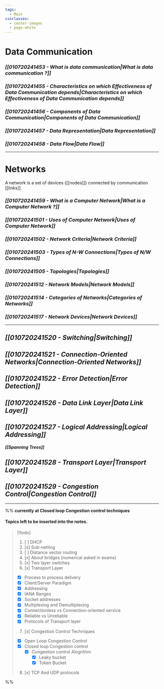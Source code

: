 ```yaml
---
tags:
  - Main
cssclasses:
  - center-images
  - page-white
---
```

# Data Communication

### *[[010720241453 - What is data communication|What is data communication ?]]*

### *[[010720241455 - Characteristics on which Effectiveness of Data Communication depends|Characteristics on which Effectiveness of Data Communication depends]]*

### *[[010720241456 - Components of Data Communication|Components of Data Communication]]*

### *[[010720241457 - Data Representation|Data Representation]]*

### *[[010720241458 - Data Flow|Data Flow]]*

---
# Networks

A network is a set of devices {[[nodes]]} connected by communication [[links]].
### *[[010720241459 - What is a Computer Network|What is a Computer Network ?]]*

### *[[010720241501 - Uses of Computer Network|Uses of Computer Network]]*

### *[[010720241502 - Network Criteria|Network Criteria]]*

### *[[010720241503 - Types of N-W Connections|Types of N/W Connections]]*

### *[[010720241505 - Topologies|Topologies]]*

### *[[010720241512 - Network Models|Network Models]]*

### *[[010720241514 - Categories of Networks|Categories of Networks]]*

### *[[010720241517 - Network Devices|Network Devices]]*

***
## *[[010720241520 - Switching|Switching]]*

## *[[010720241521 - Connection-Oriented Networks|Connection-Oriented Networks]]*

## *[[010720241522 - Error Detection|Error Detection]]* 

## *[[010720241526 - Data Link Layer|Data Link Layer]]*

## *[[010720241527 - Logical Addressing|Logical Addressing]]*

#### *[[Spanning Trees]]*

## *[[010720241528 - Transport Layer|Transport Layer]]*

## *[[010720241529 - Congestion Control|Congestion Control]]*

---

%%
**currently at Closed loop Congestion control techniques**
#### Topics left to be inserted into the notes.

>[!todo] 
>1. [ ]  DHCP
>2. [x] Sub-netting
>3. [ ] Distance vector routing
>4. [x] About bridges (numerical asked in exams)
>5. [x] Two layer switches
>6. [x] Transport Layer
>	- [x] Process to process delivery
>	- [x] Client/Server Paradigm
>	- [x] Addressing
>	- [x] IANA Ranges
>	- [x] Socket addresses
>	- [x] Multiplexing and Demultiplexing
>	- [x] Connectionless vs Connection-oriented service
>	- [x] Reliable vs Unreliable
>	- [x] Protocols of Transport layer
>7. [x] Congestion Control Techniques
>	- [x] Open Loop Congestion Control
>	- [x] Closed loop Congestion control
>		- [x] Congestion control Alogrithm
>			- [x] Leaky bucket
>			- [x] Token Bucket
>8. [x] TCP And UDP protocols

%%
